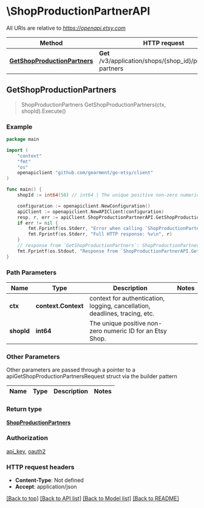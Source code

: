 # \ShopProductionPartnerAPI

All URIs are relative to *https://openapi.etsy.com*

Method | HTTP request | Description
------------- | ------------- | -------------
[**GetShopProductionPartners**](ShopProductionPartnerAPI.md#GetShopProductionPartners) | **Get** /v3/application/shops/{shop_id}/production-partners | 



## GetShopProductionPartners

> ShopProductionPartners GetShopProductionPartners(ctx, shopId).Execute()





### Example

```go
package main

import (
	"context"
	"fmt"
	"os"
	openapiclient "github.com/gearment/go-etsy/client"
)

func main() {
	shopId := int64(56) // int64 | The unique positive non-zero numeric ID for an Etsy Shop.

	configuration := openapiclient.NewConfiguration()
	apiClient := openapiclient.NewAPIClient(configuration)
	resp, r, err := apiClient.ShopProductionPartnerAPI.GetShopProductionPartners(context.Background(), shopId).Execute()
	if err != nil {
		fmt.Fprintf(os.Stderr, "Error when calling `ShopProductionPartnerAPI.GetShopProductionPartners``: %v\n", err)
		fmt.Fprintf(os.Stderr, "Full HTTP response: %v\n", r)
	}
	// response from `GetShopProductionPartners`: ShopProductionPartners
	fmt.Fprintf(os.Stdout, "Response from `ShopProductionPartnerAPI.GetShopProductionPartners`: %v\n", resp)
}
```

### Path Parameters


Name | Type | Description  | Notes
------------- | ------------- | ------------- | -------------
**ctx** | **context.Context** | context for authentication, logging, cancellation, deadlines, tracing, etc.
**shopId** | **int64** | The unique positive non-zero numeric ID for an Etsy Shop. | 

### Other Parameters

Other parameters are passed through a pointer to a apiGetShopProductionPartnersRequest struct via the builder pattern


Name | Type | Description  | Notes
------------- | ------------- | ------------- | -------------


### Return type

[**ShopProductionPartners**](ShopProductionPartners.md)

### Authorization

[api_key](../README.md#api_key), [oauth2](../README.md#oauth2)

### HTTP request headers

- **Content-Type**: Not defined
- **Accept**: application/json

[[Back to top]](#) [[Back to API list]](../README.md#documentation-for-api-endpoints)
[[Back to Model list]](../README.md#documentation-for-models)
[[Back to README]](../README.md)

